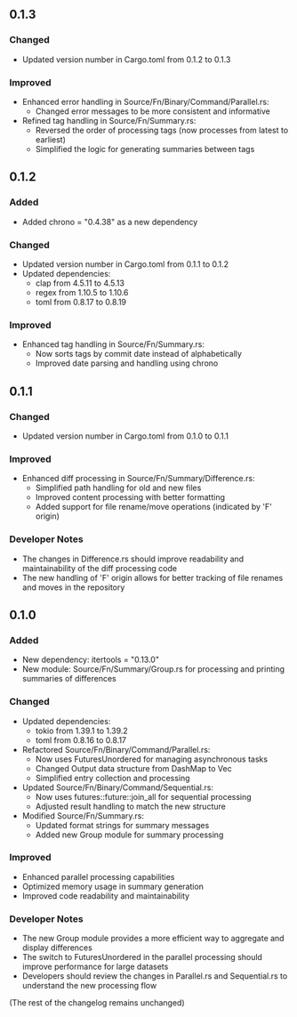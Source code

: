 ## 0.1.3

### Changed

-   Updated version number in Cargo.toml from 0.1.2 to 0.1.3

### Improved

-   Enhanced error handling in Source/Fn/Binary/Command/Parallel.rs:
    -   Changed error messages to be more consistent and informative
-   Refined tag handling in Source/Fn/Summary.rs:
    -   Reversed the order of processing tags (now processes from latest to
        earliest)
    -   Simplified the logic for generating summaries between tags

## 0.1.2

### Added

-   Added chrono = "0.4.38" as a new dependency

### Changed

-   Updated version number in Cargo.toml from 0.1.1 to 0.1.2
-   Updated dependencies:
    -   clap from 4.5.11 to 4.5.13
    -   regex from 1.10.5 to 1.10.6
    -   toml from 0.8.17 to 0.8.19

### Improved

-   Enhanced tag handling in Source/Fn/Summary.rs:
    -   Now sorts tags by commit date instead of alphabetically
    -   Improved date parsing and handling using chrono

## 0.1.1

### Changed

-   Updated version number in Cargo.toml from 0.1.0 to 0.1.1

### Improved

-   Enhanced diff processing in Source/Fn/Summary/Difference.rs:
    -   Simplified path handling for old and new files
    -   Improved content processing with better formatting
    -   Added support for file rename/move operations (indicated by 'F' origin)

### Developer Notes

-   The changes in Difference.rs should improve readability and maintainability
    of the diff processing code
-   The new handling of 'F' origin allows for better tracking of file renames
    and moves in the repository

## 0.1.0

### Added

-   New dependency: itertools = "0.13.0"
-   New module: Source/Fn/Summary/Group.rs for processing and printing summaries
    of differences

### Changed

-   Updated dependencies:
    -   tokio from 1.39.1 to 1.39.2
    -   toml from 0.8.16 to 0.8.17
-   Refactored Source/Fn/Binary/Command/Parallel.rs:
    -   Now uses FuturesUnordered for managing asynchronous tasks
    -   Changed Output data structure from DashMap to Vec
    -   Simplified entry collection and processing
-   Updated Source/Fn/Binary/Command/Sequential.rs:
    -   Now uses futures::future::join_all for sequential processing
    -   Adjusted result handling to match the new structure
-   Modified Source/Fn/Summary.rs:
    -   Updated format strings for summary messages
    -   Added new Group module for summary processing

### Improved

-   Enhanced parallel processing capabilities
-   Optimized memory usage in summary generation
-   Improved code readability and maintainability

### Developer Notes

-   The new Group module provides a more efficient way to aggregate and display
    differences
-   The switch to FuturesUnordered in the parallel processing should improve
    performance for large datasets
-   Developers should review the changes in Parallel.rs and Sequential.rs to
    understand the new processing flow

(The rest of the changelog remains unchanged)

